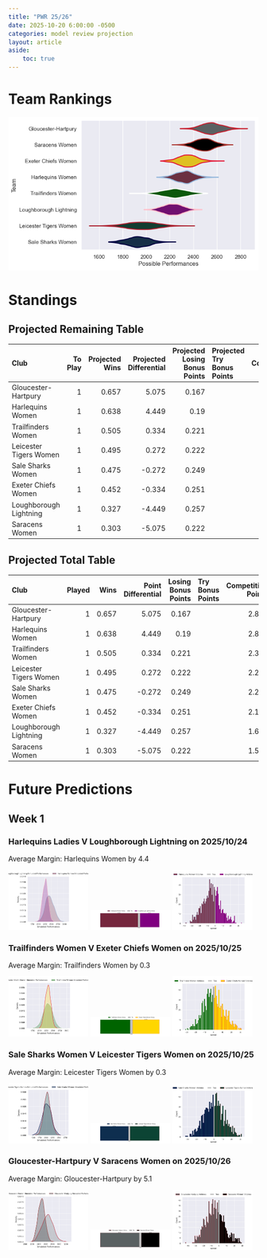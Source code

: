 ```yaml
---  
title: "PWR 25/26"  
date: 2025-10-20 6:00:00 -0500  
categories: model review projection  
layout: article  
aside:  
    toc: true  
---
```

# Team Rankings


![Club Rankings](plots/rankings_PWR_2526.png)
# Standings

## Projected Remaining Table


| Club                   |   To Play |   Projected Wins |   Projected Differential |   Projected Losing Bonus Points | Projected Try Bonus Points   |   Projected Competition Points |
|:-----------------------|----------:|-----------------:|-------------------------:|--------------------------------:|:-----------------------------|-------------------------------:|
| Gloucester-Hartpury    |         1 |            0.657 |                    5.075 |                           0.167 |                              |                          2.875 |
| Harlequins Women       |         1 |            0.638 |                    4.449 |                           0.19  |                              |                          2.812 |
| Trailfinders Women     |         1 |            0.505 |                    0.334 |                           0.221 |                              |                          2.327 |
| Leicester Tigers Women |         1 |            0.495 |                    0.272 |                           0.222 |                              |                          2.262 |
| Sale Sharks Women      |         1 |            0.475 |                   -0.272 |                           0.249 |                              |                          2.209 |
| Exeter Chiefs Women    |         1 |            0.452 |                   -0.334 |                           0.251 |                              |                          2.145 |
| Loughborough Lightning |         1 |            0.327 |                   -4.449 |                           0.257 |                              |                          1.635 |
| Saracens Women         |         1 |            0.303 |                   -5.075 |                           0.222 |                              |                          1.514 |



## Projected Total Table


| Club                   |   Played |   Wins |   Point Differential |   Losing Bonus Points | Try Bonus Points   |   Competition Points |
|:-----------------------|---------:|-------:|---------------------:|----------------------:|:-------------------|---------------------:|
| Gloucester-Hartpury    |        1 |  0.657 |                5.075 |                 0.167 |                    |                2.875 |
| Harlequins Women       |        1 |  0.638 |                4.449 |                 0.19  |                    |                2.812 |
| Trailfinders Women     |        1 |  0.505 |                0.334 |                 0.221 |                    |                2.327 |
| Leicester Tigers Women |        1 |  0.495 |                0.272 |                 0.222 |                    |                2.262 |
| Sale Sharks Women      |        1 |  0.475 |               -0.272 |                 0.249 |                    |                2.209 |
| Exeter Chiefs Women    |        1 |  0.452 |               -0.334 |                 0.251 |                    |                2.145 |
| Loughborough Lightning |        1 |  0.327 |               -4.449 |                 0.257 |                    |                1.635 |
| Saracens Women         |        1 |  0.303 |               -5.075 |                 0.222 |                    |                1.514 |



# Future Predictions

## Week 1

### Harlequins Ladies V Loughborough Lightning on 2025/10/24


Average Margin: Harlequins Women by 4.4

<p float="left">
<img src="plots\2025-10-24-HarlequinsWomen_V_LoughboroughLightning_performances.png" width="32%" />
<img src="plots\2025-10-24-HarlequinsWomen_V_LoughboroughLightning_resultbar.png" width="32%" />
<img src="plots\2025-10-24-HarlequinsWomen_V_LoughboroughLightning_spreads.png" width="32%" />
</p>

### Trailfinders Women V Exeter Chiefs Women on 2025/10/25


Average Margin: Trailfinders Women by 0.3

<p float="left">
<img src="plots\2025-10-25-TrailfindersWomen_V_ExeterChiefsWomen_performances.png" width="32%" />
<img src="plots\2025-10-25-TrailfindersWomen_V_ExeterChiefsWomen_resultbar.png" width="32%" />
<img src="plots\2025-10-25-TrailfindersWomen_V_ExeterChiefsWomen_spreads.png" width="32%" />
</p>

### Sale Sharks Women V Leicester Tigers Women on 2025/10/25


Average Margin: Leicester Tigers Women by 0.3

<p float="left">
<img src="plots\2025-10-25-SaleSharksWomen_V_LeicesterTigersWomen_performances.png" width="32%" />
<img src="plots\2025-10-25-SaleSharksWomen_V_LeicesterTigersWomen_resultbar.png" width="32%" />
<img src="plots\2025-10-25-SaleSharksWomen_V_LeicesterTigersWomen_spreads.png" width="32%" />
</p>

### Gloucester-Hartpury V Saracens Women on 2025/10/26


Average Margin: Gloucester-Hartpury by 5.1

<p float="left">
<img src="plots\2025-10-26-Gloucester-Hartpury_V_SaracensWomen_performances.png" width="32%" />
<img src="plots\2025-10-26-Gloucester-Hartpury_V_SaracensWomen_resultbar.png" width="32%" />
<img src="plots\2025-10-26-Gloucester-Hartpury_V_SaracensWomen_spreads.png" width="32%" />
</p>
